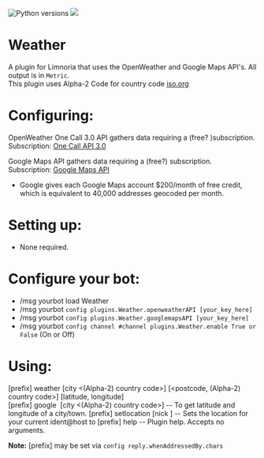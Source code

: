 ![Python versions](https://img.shields.io/badge/Python-version-blue) ![](https://img.shields.io/badge/3.9%2C%203.10%2C%203.11-blue.svg)
# Weather

A plugin for Limnoria that uses the OpenWeather and Google Maps API's. All output is in `Metric`.\
This plugin uses Alpha-2 Code for country code [iso.org](https://www.iso.org/obp/ui#iso:pub:PUB500001:en)

Configuring:
===========

OpenWeather One Call 3.0 API gathers data requiring a (free? )subscription.\
Subscription: [One Call API 3.0](https://openweathermap.org/api/one-call-3)

Google Maps API gathers data requiring a (free?) subscription.\
Subscription: [Google Maps API](https://developers.google.com/maps)

* Google gives each Google Maps account $200/month of free credit, which is equivalent to 40,000 addresses geocoded per month.

Setting up:
==========

* None required.

Configure your bot:
==================

* /msg yourbot load Weather
* /msg yourbot `config plugins.Weather.openweatherAPI [your_key_here]`
* /msg yourbot `config plugins.Weather.googlemapsAPI [your_key_here]`
* /msg yourbot `config channel #channel plugins.Weather.enable True or False` (On or Off)

Using:
=====

[prefix] weather [city <(Alpha-2) country code>] [<postcode, (Alpha-2) country code>] [latitude, longitude]\
[prefix] google&nbsp; [city <(Alpha-2) country code>] -- To get latitude and longitude of a city/town.
[prefix] setlocation [nick <location>] -- Sets the location for your current ident@host to <location>
[prefix] help -- Plugin help. Accepts no arguments.


**Note:** [prefix] may be set via `config reply.whenAddressedBy.chars`
